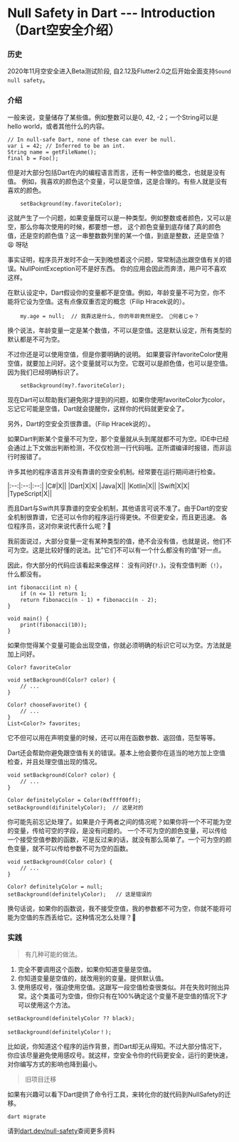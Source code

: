 Null Safety in Dart --- Introduction （Dart空安全介绍）
========

### 历史
2020年11月空安全进入Beta测试阶段, 自2.12及Flutter2.0之后开始全面支持`Sound null safety`。

### 介绍

一般来说，变量储存了某些值。例如整数可以是0, 42, -2；一个String可以是 hello world，或者其他什么的内容。

```
// In null-safe Dart, none of these can ever be null.
var i = 42; // Inferred to be an int.
String name = getFileName();
final b = Foo();
```
但是对大部分包括Dart在内的编程语言而言，还有一种空值的概念，也就是没有值。
例如，我喜欢的颜色这个变量，可以是空值，这是合理的。有些人就是没有喜欢的颜色。

```
    setBackground(my.favoriteColor); 
```

这就产生了一个问题，如果变量既可以是一种类型。例如整数或者颜色，又可以是空，那么你每次使用的时候，都要想一想，
这个颜色变量到底存储了真的颜色值，还是空的颜色值？这一串整数数列里的某一个值，到底是整数，还是空值？ 😫 呀哒

事实证明，程序员开发时不会一天到晚想着这个问题，常常制造出跟空值有关的错误。NullPointException可不是好东西。 你的应用会因此而奔溃，用户可不喜欢这样。


在默认设定中，Dart假设你的变量都不是空值。例如，年龄变量不可为空，你不能将它设为空值。这有点像双重否定的概念（Filip Hracek说的）。

```
    my.age = null;  // 我靠这是什么, 你的年龄竟然是空。 🤔️何者じゃ？
```

换个说法，年龄变量一定是某个数值，不可以是空值。这是默认设定，所有类型的默认都是不可为空。 


不过你还是可以使用空值，但是你要明确的说明。 如果要容许favoriteColor使用空值，就要加上问好。这个变量就可以为空。它既可以是颜色值，也可以是空值。因为我们已经明确标识了。

```
    setBackground(my?.favoriteColor); 
```

现在Dart可以帮助我们避免刚才提到的问题，如果你使用favoriteColor为color，忘记它可能是空值，Dart就会提醒你，这样你的代码就更安全了。

另外，Dart的空安全页很靠谱。（Filip Hracek说的）。 

如果Dart判断某个变量不可为空，那个变量就从头到尾就都不可为空。IDE中已经会通过上下文做出判断检测，不仅仅检测一行代码哦。正所谓编译时报错，而非运行时报错了。


许多其他的程序语言并没有靠谱的空安全机制。经常要在运行期间进行检查。

|:--:|:--:|:--:|
|C#|X||
|Dart|X|X|
|Java|X||
|Kotlin|X||
|Swift|X|X|
|TypeScript|X||

而且Dart与Swift共享靠谱的空安全机制，其他语言可说不准了。由于Dart的空安全机制很靠谱，它还可以令你的程序运行得更快。不但更安全，而且更迅速。
各位程序员，这对你来说代表什么呢？🚀


我前面说过，大部分变量一定有某种类型的值，绝不会没有值，也就是说，他们不可为空。这是比较好懂的说法。比"它们不可以有一个什么都没有的值"好一点。


因此，你大部分的代码应该看起来像这样： 没有问好(`?.`)，没有空值判断（`!`），什么都没有。

```
int fibonacci(int n) {
    if (n <= 1) return 1;
    return fibonacci(n - 1) + fibonacci(n - 2);
} 

void main() {
    print(fibonacci(10));
}
```


如果你觉得某个变量可能会出现空值，你就必须明确的标识它可以为空。方法就是加上问好。

```
Color? favoriteColor 

void setBackground(Color? color) {
    // ...
}

Color? chooseFavorite() {
    // ...
}
List<Color?> favorites;
```

它不但可以用在声明变量的时候，还可以用在函数参数、返回值，范型等等。


Dart还会帮助你避免跟空值有关的错误。基本上他会要你在适当的地方加上空值检查，并且处理空值出现的情况。

```
void setBackground(Color? color) {
    // ...
}

Color definitelyColor = Color(0xffff00ff);
setBackground(difinitelyColor);  // 这是对的

```

你可能先前忘记处理了。如果是介于两者之间的情况呢？如果你将一个不可能为空的变量，传给可空的字段，是没有问题的。
一个不可为空的颜色变量，可以传给一个接受空值参数的函数，可是反过来的话，就没有那么简单了。一个可为空的颜色变量，就不可以传给参数不可为空的函数。

```
void setBackground(Color color) {
    // ...
} 

Color? definitelyColor = null;
setBackground(definitelyColor);   // 这是错误的
```


换句话说，如果你的函数说，我不接受空值，我的参数都不可为空，你就不能将可能为空值的东西丢给它。这种情况怎么处理？🤔️


### 实践 

> 有几种可能的做法。

1. 完全不要调用这个函数，如果你知道变量是空值。
2. 你知道变量是空值的，就改用别的变量。提供默认值。
3. 使用感叹号，强迫使用空值。这跟写一段空值检查很类似。并在失败时抛出异常。这个类虽可为空值，但你只有在100%确定这个变量不是空值的情况下才可以使用这个方法。

``` 
setBackground(definitelyColor ?? black);

setBackground(definitelyColor！);
```

比如说，你知道这个程序的运作背景，而Dart却无从得知。不过大部分情况下，你应该尽量避免使用感叹号。就这样，空安全令你的代码更安全，运行的更快速，对你编写方式的影响也降到最小。


> 旧项目迁移

如果有兴趣可以看下Dart提供了命令行工具，来转化你的就代码到NullSafety的迁移。

```
dart migrate 
```

请到[dart.dev/null-safety](https://dart.dev/null-safety)查阅更多资料
